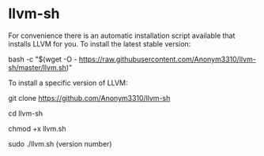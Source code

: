 # llvm-sh
For convenience there is an automatic installation script available that installs LLVM for you.
To install the latest stable version:

bash -c "$(wget -O - https://raw.githubusercontent.com/Anonym3310/llvm-sh/master/llvm.sh)"

To install a specific version of LLVM:

git clone https://github.com/Anonym3310/llvm-sh

cd llvm-sh

chmod +x llvm.sh

sudo ./llvm.sh (version number)


